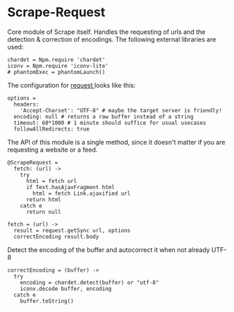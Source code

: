 # Scrape-Request

Core module of Scrape itself. Handles the requesting of urls and the
detection & correction of encodings. The following external libraries are used:

    chardet = Npm.require 'chardet'
    iconv = Npm.require 'iconv-lite'
    # phantomExec = phantomLaunch()


The configuration for [request ](https://github.com/request/request) looks like this:

    options =
      headers:
        'Accept-Charset': "UTF-8" # maybe the target server is friendly!
      encoding: null # returns a raw buffer instead of a string
      timeout: 60*1000 # 1 minute should suffice for usual usecases
      followAllRedirects: true

The API of this module is a single method, since it doesn't matter if you are
requesting a website or a feed.

    @ScrapeRequest =
      fetch: (url) ->
        try
          html = fetch url
          if Text.hasAjaxFragment html
            html = fetch Link.ajaxified url
          return html
        catch e
          return null

    fetch = (url) ->
      result = request.getSync url, options
      correctEncoding result.body

Detect the encoding of the buffer and autocorrect it when not already UTF-8

    correctEncoding = (buffer) ->
      try
        encoding = chardet.detect(buffer) or "utf-8"
        iconv.decode buffer, encoding
      catch e
        buffer.toString()